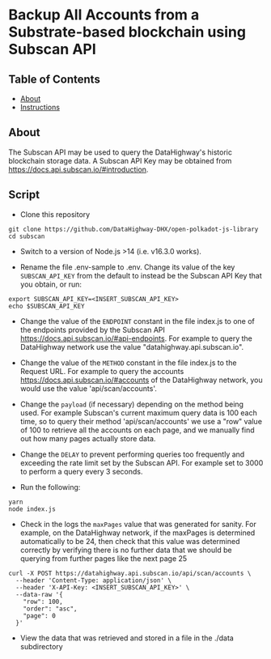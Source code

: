 # Backup All Accounts from a Substrate-based blockchain using Subscan API

## Table of Contents

* [About](#about)
* [Instructions](#instructions)

## About

The Subscan API may be used to query the DataHighway's historic blockchain storage data.
A Subscan API Key may be obtained from https://docs.api.subscan.io/#introduction.

## Script

* Clone this repository

```
git clone https://github.com/DataHighway-DHX/open-polkadot-js-library
cd subscan
```

* Switch to a version of Node.js >14 (i.e. v16.3.0 works).

* Rename the file .env-sample to .env. Change its value of the key `SUBSCAN_API_KEY` from the default to instead be the Subscan API Key that you obtain, or run:
```
export SUBSCAN_API_KEY=<INSERT_SUBSCAN_API_KEY>
echo $SUBSCAN_API_KEY
```

* Change the value of the `ENDPOINT` constant in the file index.js to one of the endpoints provided by the Subscan API https://docs.api.subscan.io/#api-endpoints. For example to query the DataHighway network use the value "datahighway.api.subscan.io".

* Change the value of the `METHOD` constant in the file index.js to the Request URL. For example to query the accounts https://docs.api.subscan.io/#accounts of the DataHighway network, you would use the value 'api/scan/accounts'.

* Change the `payload` (if necessary) depending on the method being used. For example Subscan's current maximum query data is 100 each time, so to query their method 'api/scan/accounts' we use a "row" value of 100 to retrieve all the accounts on each page, and we manually find out how many pages actually store data.

* Change the `DELAY` to prevent performing queries too frequently and exceeding the rate limit set by the Subscan API. For example set to 3000 to perform a query every 3 seconds. 

* Run the following:

```
yarn
node index.js 
```

* Check in the logs the `maxPages` value that was generated for sanity. For example, on the DataHighway network, if the maxPages is determined automatically to be 24, then check that this value was determined correctly by verifying there is no further data that we should be querying from further pages like the next page 25
```
curl -X POST https://datahighway.api.subscan.io/api/scan/accounts \
  --header 'Content-Type: application/json' \
  --header 'X-API-Key: <INSERT_SUBSCAN_API_KEY>' \
  --data-raw '{
    "row": 100,
    "order": "asc",
    "page": 0
  }'
```

* View the data that was retrieved and stored in a file in the ./data subdirectory

